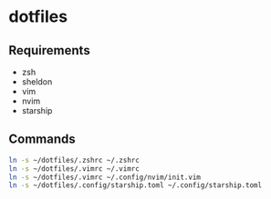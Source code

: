 # dotfiles

## Requirements
- zsh
- sheldon
- vim
- nvim
- starship

## Commands
```zsh
ln -s ~/dotfiles/.zshrc ~/.zshrc
ln -s ~/dotfiles/.vimrc ~/.vimrc
ln -s ~/dotfiles/.vimrc ~/.config/nvim/init.vim
ln -s ~/dotfiles/.config/starship.toml ~/.config/starship.toml
```
